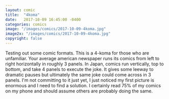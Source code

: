 ```yaml
---
layout: comic
title:  "4koma"
date:   2017-10-09 16:45:00 -0400
categories: comics
image: "/images/comics/2017-10-09-4koma.jpg"
image2x: "/images/comics/2017-10-09-4koma.jpg"
copyright: false
---
```


Testing out some comic formats. This is a 4-koma for those who are unfamiliar. Your average american newspaper runs its
comics from left to right horizontally in roughly 3 panels. In Japan, comics run vertically, top to bottom, and take
4 panels to execute the joke. It gives some leeway to dramatic pauses but ultimately the same joke could come across
in 3 panels. I'm not committing to it just yet, I just noticed my first picture is enormous and I need to find a solution.
I certainly read 75% of my comics on my phone and should assume others are probably doing the same.

